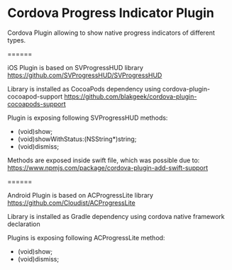 Cordova Progress Indicator Plugin
======

Cordova Plugin allowing to show native progress indicators of different types.

======

iOS Plugin is based on SVProgressHUD library
https://github.com/SVProgressHUD/SVProgressHUD

Library is installed as CocoaPods dependency using cordova-plugin-cocoapod-support
https://github.com/blakgeek/cordova-plugin-cocoapods-support

Plugin is exposing following SVProgressHUD methods:

+ (void)show;
+ (void)showWithStatus:(NSString*)string;
+ (void)dismiss;

Methods are exposed inside swift file, which was possible due to:
https://www.npmjs.com/package/cordova-plugin-add-swift-support

======

Android Plugin is based on ACProgressLite library
https://github.com/Cloudist/ACProgressLite

Library is installed as Gradle dependency using cordova native framework declaration

Plugins is exposing following ACProgressLite method:
+ (void)show;
+ (void)dismiss;
